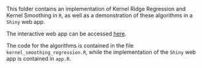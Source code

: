 This folder contains an implementation of Kernel Ridge Regression and Kernel Smoothing in `R`, as well as a demonstration of these algorithms in a `Shiny` web app.

The interactive web app can be accessed [here](https://maxweissenbacher.shinyapps.io/kernel_ridge_regression/).

The code for the algorithms is contained in the file `kernel_smoothing_regression.R`, while the implementation of the `Shiny` web app is contained in `app.R`.
